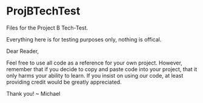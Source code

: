 # ProjBTechTest
Files for the Project B Tech-Test. 

Everything here is for testing purposes only, nothing is offical.

Dear Reader,

  Feel free to use all code as a reference for your own project. However, remember that if you decide to copy and paste code into your project, that it only harms your ability to learn. If you insist on using our code, at least providing credit would be greatly appreciated.

Thank you!
   ~ Michael
